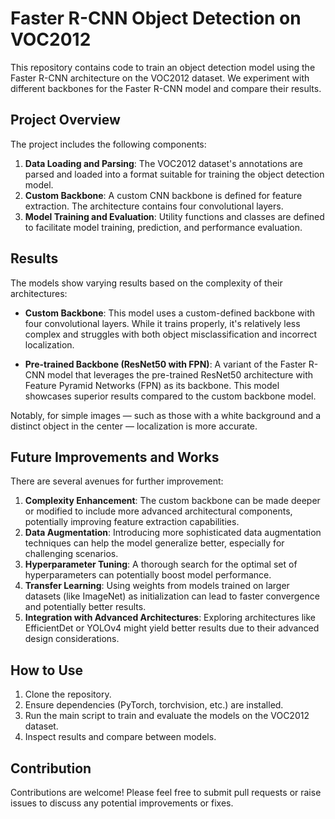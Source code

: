 # Faster R-CNN Object Detection on VOC2012

This repository contains code to train an object detection model using the Faster R-CNN architecture on the VOC2012 dataset. We experiment with different backbones for the Faster R-CNN model and compare their results.

## Project Overview

The project includes the following components:
1. **Data Loading and Parsing**: The VOC2012 dataset's annotations are parsed and loaded into a format suitable for training the object detection model.
2. **Custom Backbone**: A custom CNN backbone is defined for feature extraction. The architecture contains four convolutional layers.
3. **Model Training and Evaluation**: Utility functions and classes are defined to facilitate model training, prediction, and performance evaluation.

## Results

The models show varying results based on the complexity of their architectures:

- **Custom Backbone**: This model uses a custom-defined backbone with four convolutional layers. While it trains properly, it's relatively less complex and struggles with both object misclassification and incorrect localization.
  
- **Pre-trained Backbone (ResNet50 with FPN)**: A variant of the Faster R-CNN model that leverages the pre-trained ResNet50 architecture with Feature Pyramid Networks (FPN) as its backbone. This model showcases superior results compared to the custom backbone model.

Notably, for simple images — such as those with a white background and a distinct object in the center — localization is more accurate.

## Future Improvements and Works

There are several avenues for further improvement:

1. **Complexity Enhancement**: The custom backbone can be made deeper or modified to include more advanced architectural components, potentially improving feature extraction capabilities.
2. **Data Augmentation**: Introducing more sophisticated data augmentation techniques can help the model generalize better, especially for challenging scenarios.
3. **Hyperparameter Tuning**: A thorough search for the optimal set of hyperparameters can potentially boost model performance.
4. **Transfer Learning**: Using weights from models trained on larger datasets (like ImageNet) as initialization can lead to faster convergence and potentially better results.
5. **Integration with Advanced Architectures**: Exploring architectures like EfficientDet or YOLOv4 might yield better results due to their advanced design considerations.

## How to Use

1. Clone the repository.
2. Ensure dependencies (PyTorch, torchvision, etc.) are installed.
3. Run the main script to train and evaluate the models on the VOC2012 dataset.
4. Inspect results and compare between models.

## Contribution

Contributions are welcome! Please feel free to submit pull requests or raise issues to discuss any potential improvements or fixes.

